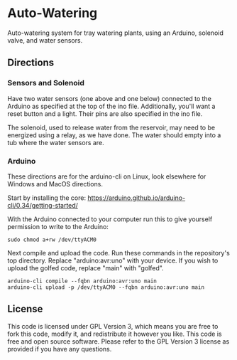 # Auto-Watering
Auto-watering system for tray watering plants, using an Arduino, solenoid valve,
and water sensors.

## Directions
### Sensors and Solenoid
Have two water sensors (one above and one below) connected
to the Arduino as specified at the top of the ino file.
Additionally, you'll want a reset button and a light. Their
pins are also specified in the ino file.

The solenoid, used to release
water from the reservoir, may need to be energized using a relay, as
we have done. The water should empty into a tub where the water sensors are.

### Arduino
These directions are for the arduino-cli on Linux, look
elsewhere for Windows and MacOS directions.

Start by installing the core:
<https://arduino.github.io/arduino-cli/0.34/getting-started/>

With the Arduino connected to your computer run this
to give yourself permission to write to the Arduino:
```
sudo chmod a+rw /dev/ttyACM0
```

Next compile and upload the code. Run these commands in the
repository's top directory. Replace "arduino:avr:uno"
with your device. If you wish to upload the golfed code,
replace "main" with "golfed".
```
arduino-cli compile --fqbn arduino:avr:uno main
arduino-cli upload -p /dev/ttyACM0 --fqbn arduino:avr:uno main
```

## License
This code is licensed under GPL Version 3, which means you
are free to fork this code, modify it, and redistribute it
however you like. This code is free and open source software.
Please refer to the GPL Version 3 license as provided
if you have any questions.




